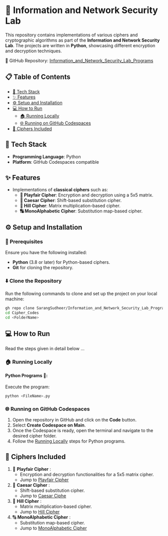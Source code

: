 # 🔐 Information and Network Security Lab 

This repository contains implementations of various ciphers and cryptographic algorithms as part of the **Information and Network Security Lab**. The projects are written in **Python**, showcasing different encryption and decryption techniques. 

🔗 GitHub Repository: [Information_and_Network_Security_Lab_Programs](https://github.com/SarangSudheer/Information_and_Network_Security_Lab_Programs)

## 📋 Table of Contents
- [🔧 Tech Stack](#-tech-stack)
- [✨ Features](#-features)
- [⚙️ Setup and Installation](#-setup-and-installation)
- [💻 How to Run](#-how-to-run)
  - [🏠 Running Locally](#-running-locally)
  - [🌐 Running on GitHub Codespaces](#-running-on-github-codespaces)
- [🔑 Ciphers Included](#-ciphers-included)

## 🔧 Tech Stack
- **Programming Language**: Python
- **Platform**: GitHub Codespaces compatible

## ✨ Features
- Implementations of **classical ciphers** such as:
  - **🔐 Playfair Cipher**: Encryption and decryption using a 5x5 matrix.
  - **🔄 Caesar Cipher**: Shift-based substitution cipher.
  - **🔢 Hill Cipher**: Matrix multiplication-based cipher.
  - **🔠 MonoAlphabetic Cipher**: Substitution map-based cipher.
<!--- Detailed comments in the code for better understanding and ease of learning.
- Code examples to demonstrate encryption and decryption workflows.-->

## ⚙️ Setup and Installation

### 📜 Prerequisites
Ensure you have the following installed:
- **Python** (3.8 or later) for Python-based ciphers.
- **Git** for cloning the repository.

### ⬇️ Clone the Repository
Run the following commands to clone and set up the project on your local machine:
```bash
gh repo clone SarangSudheer/Information_and_Network_Security_Lab_Programs
cd Cipher_Codes
cd <FolderName>
```

## 💻 How to Run
Read the steps given in detail below ...

### 🏠 Running Locally
#### Python Programs 🐍:
  Execute the program:
   ```bash
   python <FileName>.py
   ```

### 🌐 Running on GitHub Codespaces
1. Open the repository in GitHub and click on the **Code** button.
2. Select **Create Codespace on Main**.
3. Once the Codespace is ready, open the terminal and navigate to the desired cipher folder.
4. Follow the [Running Locally](#running-locally) steps for Python programs.

## 🔑 Ciphers Included
1. 🔐 **Playfair Cipher** :
   - Encryption and decryption functionalities for a 5x5 matrix cipher.
   - Jump to [Playfair Cipher](./Cipher_Codes/Play%20Fair%20Cipher/)
2. 🔄 **Caesar Cipher** :
   - Shift-based substitution cipher.
   - Jump to [Caesar Ciphe](./Cipher_Codes/Ceasar%20Cipher/)
3. 🔢 **Hill Cipher** :
   - Matrix multiplication-based cipher.
   - Jump to [Hill Cipher](./Cipher_Codes/Hill%20Cipher/)
4. 🔠 **MonoAlphabetic Cipher** :
   - Substitution map-based cipher.
   - Jump to [MonoAlphabetic Cipher](./Cipher_Codes/Mono-Alphabetic%20Cipher/)


